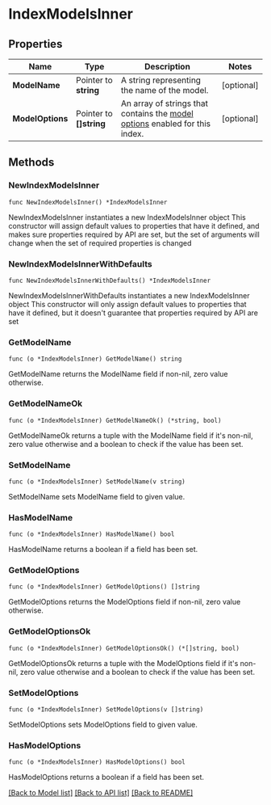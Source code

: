 # IndexModelsInner

## Properties

Name | Type | Description | Notes
------------ | ------------- | ------------- | -------------
**ModelName** | Pointer to **string** | A string representing the name of the model. | [optional] 
**ModelOptions** | Pointer to **[]string** | An array of strings that contains the [model options](/v1.3/docs/concepts/modalities#model-options) enabled for this index.  | [optional] 

## Methods

### NewIndexModelsInner

`func NewIndexModelsInner() *IndexModelsInner`

NewIndexModelsInner instantiates a new IndexModelsInner object
This constructor will assign default values to properties that have it defined,
and makes sure properties required by API are set, but the set of arguments
will change when the set of required properties is changed

### NewIndexModelsInnerWithDefaults

`func NewIndexModelsInnerWithDefaults() *IndexModelsInner`

NewIndexModelsInnerWithDefaults instantiates a new IndexModelsInner object
This constructor will only assign default values to properties that have it defined,
but it doesn't guarantee that properties required by API are set

### GetModelName

`func (o *IndexModelsInner) GetModelName() string`

GetModelName returns the ModelName field if non-nil, zero value otherwise.

### GetModelNameOk

`func (o *IndexModelsInner) GetModelNameOk() (*string, bool)`

GetModelNameOk returns a tuple with the ModelName field if it's non-nil, zero value otherwise
and a boolean to check if the value has been set.

### SetModelName

`func (o *IndexModelsInner) SetModelName(v string)`

SetModelName sets ModelName field to given value.

### HasModelName

`func (o *IndexModelsInner) HasModelName() bool`

HasModelName returns a boolean if a field has been set.

### GetModelOptions

`func (o *IndexModelsInner) GetModelOptions() []string`

GetModelOptions returns the ModelOptions field if non-nil, zero value otherwise.

### GetModelOptionsOk

`func (o *IndexModelsInner) GetModelOptionsOk() (*[]string, bool)`

GetModelOptionsOk returns a tuple with the ModelOptions field if it's non-nil, zero value otherwise
and a boolean to check if the value has been set.

### SetModelOptions

`func (o *IndexModelsInner) SetModelOptions(v []string)`

SetModelOptions sets ModelOptions field to given value.

### HasModelOptions

`func (o *IndexModelsInner) HasModelOptions() bool`

HasModelOptions returns a boolean if a field has been set.


[[Back to Model list]](../README.md#documentation-for-models) [[Back to API list]](../README.md#documentation-for-api-endpoints) [[Back to README]](../README.md)


